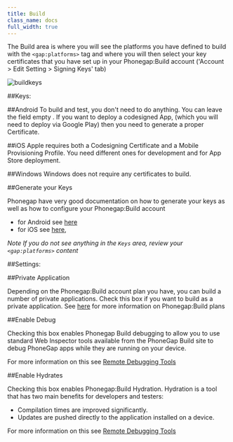 ```yaml
---
title: Build
class_name: docs
full_width: true
---
```


The Build area is where you will see the platforms you have defined to build with the `<gap:platforms>` tag and where you will then select your key certificates that you have set up in your Phonegap:Build account ('Account > Edit Setting > Signing Keys' tab)

![buildkeys](/img/docs/buildsettings.png)


##Keys:

##Android
To build and test, you don't need to do anything. You can leave the field empty . If you want to deploy a codesigned App, (which you will need to deploy via Google Play) then you need to generate a proper Certificate. 

##iOS
Apple requires both a Codesigning Certificate and a Mobile Provisioning Profile. You need different ones for development and for App Store deployment.

##Windows
Windows does not require any certificates to build.

##Generate your Keys

Phonegap have very good documentation on how to generate your keys as well as how to configure your Phonegap:Build account

- for Android see [here](http://docs.build.phonegap.com/en_US/signing_signing-android.md.html#Android%20Signing) 
- for iOS see [here](http://docs.build.phonegap.com/en_US/signing_signing-ios.md.html#iOS%20Signing), 


*Note If you do not see anything in the `Keys` area, review your `<gap:platforms>` content*


##Settings:

##Private Application

Depending on the Phonegap:Build account plan you have, you can build a number of private applications. Check this box if you want to build as a private application. See [here](https://build.phonegap.com/plans) for more information on Phonegap:Build plans

##Enable Debug

Checking this box enables Phonegap Build debugging to allow you to use standard Web Inspector tools available from the PhoneGap Build site to debug PhoneGap apps while they are running on your device.

For more information on this see [Remote Debugging Tools](http://docs.build.phonegap.com/en_US/debugging_remote_debugging_tools.md.html#Remote%20Debugging%20Tools)

##Enable Hydrates

Checking this box enables Phonegap:Build Hydration. Hydration is a tool that has two main benefits for developers and testers:

- Compilation times are improved significantly.
- Updates are pushed directly to the application installed on a device.

For more information on this see [Remote Debugging Tools](http://docs.build.phonegap.com/en_US/tools_hydration.md.html#Hydration)